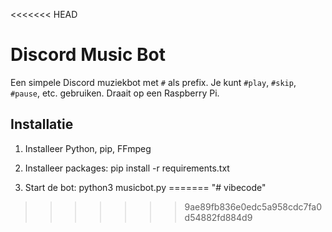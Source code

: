 <<<<<<< HEAD
# Discord Music Bot

Een simpele Discord muziekbot met `#` als prefix. Je kunt `#play`, `#skip`, `#pause`, etc. gebruiken. Draait op een Raspberry Pi.

## Installatie
1. Installeer Python, pip, FFmpeg
2. Installeer packages:
   pip install -r requirements.txt

3. Start de bot:
   python3 musicbot.py
=======
"# vibecode" 
>>>>>>> 9ae89fb836e0edc5a958cdc7fa0d54882fd884d9
